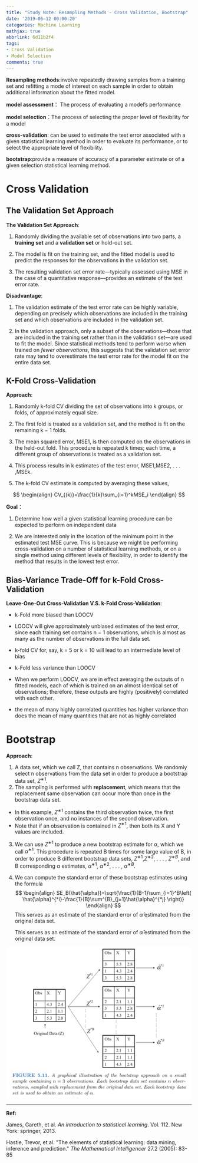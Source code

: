 ```yaml
---
title: "Study Note: Resampling Methods - Cross Validation, Bootstrap"
date: '2019–06–12 00:00:20'
categories: Machine Learning
mathjax: true
abbrlink: 6d11b2f4
tags:
- Cross Validation
- Model Selection
comments: true
---
```



**Resampling methods**:involve repeatedly drawing samples from a training set and refitting a mode of interest on each sample in order to obtain additional information about the fitted model.

**model assessment**： The process of evaluating a model’s performance

**model selection**：The process of selecting the proper level of flexibility for a model

**cross-validation**: can be used to estimate the test error associated with a given statistical learning method in order to evaluate its performance, or to select the appropriate level of flexibility.

**bootstrap**:provide a measure of accuracy of a parameter estimate or of a given selection statistical learning method.

<!--more-->

# Cross Validation

## The Validation Set Approach
**The Validation Set Approach**:

1. Randomly dividing the available set of observations into two parts, a **training set** and a **validation set** or hold-out set. 

2. The model is fit on the training set, and the fitted model is used to predict the responses for the observations in the validation set. 

3. The resulting validation set error rate—typically assessed using MSE in the case of a quantitative response—provides an estimate of the test error rate.

**Disadvantage**:

1. The validation estimate of the test error rate can be highly variable, depending on precisely which observations are included in the training set and which observations are included in the validation set.

2. In the validation approach, only a subset of the observations—those
that are included in the training set rather than in the validation
set—are used to fit the model. Since statistical methods tend to perform
worse when trained on *fewer observations*, this suggests that the
validation set error rate may tend to overestimate the test error rate
for the model fit on the entire data set.

## K-Fold Cross-Validation

**Approach**:

1. Randomly k-fold CV dividing the set of observations into k groups, or folds, of approximately equal size. 

2. The first fold is treated as a validation set, and the method is fit on the remaining k − 1 folds. 

3. The mean squared error, MSE1, is then computed on the observations in the held-out fold. This procedure is repeated k times; each time, a different group of observations is treated as a validation set. 

4. This process results in k estimates of the test error, MSE1,MSE2, . . . ,MSEk. 

5. The k-fold CV estimate is computed by averaging these values,

$$
\begin{align}
CV_{(k)}=\frac{1}{k}\sum_{i=1}^kMSE_i
\end{align}
$$

**Goal**：

1. Determine how well a given statistical learning procedure can be expected to perform on independent data

2. We are interested only in the location of the minimum point in the estimated test MSE curve. This is because we
might be performing cross-validation on a number of statistical learning
methods, or on a single method using different levels of flexibility, in order
to identify the method that results in the lowest test error.

## Bias-Variance Trade-Off for k-Fold Cross-Validation

**Leave-One-Out Cross-Validation V.S. k-Fold Cross-Validation**:
- k-Fold more biased than LOOCV
 - LOOCV will give approximately unbiased estimates of the test error, since each training set contains n − 1 observations, which is almost as many as the number of observations in the full data set.
 - k-fold CV for, say, k = 5 or k = 10 will lead to an intermediate level of bias

- k-Fold less variance than LOOCV
 - When we perform LOOCV, we are in effect averaging the outputs of n fitted models, each of which is trained on an almost identical set of observations; therefore, these outputs are highly (positively) correlated with each other.
 - the mean of many highly correlated quantities has higher variance than does the mean of many quantities that are not as highly correlated





# Bootstrap

**Approach**:

1. A data set, which we call Z, that contains n observations. We randomly select n observations from the data set in order to produce a bootstrap data set, $Z^{∗1}$. 
2. The sampling is performed with **replacement**, which means that the replacement same observation can occur more than once in the bootstrap data set. 

- In this example, $Z^{∗1}$ contains the third observation twice, the first observation once, and no instances of the second observation. 
- Note that if an observation is contained in $Z^{∗1}$, then both its X and Y values are included. 

3. We can use $Z^{∗1}$ to produce a new bootstrap estimate for α, which we call $\alpha^{∗1}$. This procedure is repeated B times for some large value of B, in order to produce B different bootstrap data sets, $Z^{∗1}$,$Z^{∗2}$, . . . , $Z^{∗B}$, and B corresponding α estimates, $\alpha^{∗1}$, $\alpha^{∗2}$, . . . , $\alpha^{∗B}$. 

4. We can compute the standard error of these bootstrap estimates using the formula
   $$
   \begin{align}
   SE_B(\hat{\alpha})=\sqrt{\frac{1}{B-1}\sum_{i=1}^B\left( \hat{\alpha}^{*i}-\frac{1}{B}\sum^{B}_{j=1}\hat{\alpha}^{*j} \right)}
   \end{align}
   $$
   This serves as an estimate of the standard error of $\hat{\alpha}$ estimated from the original data set.

   This serves as an estimate of the standard error of $\hat{\alpha}$ estimated from the original data set.

<img src="./1.png" width="600" />





------

**Ref:**

James, Gareth, et al. *An introduction to statistical learning*. Vol. 112. New York: springer, 2013.

Hastie, Trevor, et al. "The elements of statistical learning: data mining, inference and prediction." *The Mathematical Intelligencer* 27.2 (2005): 83-85